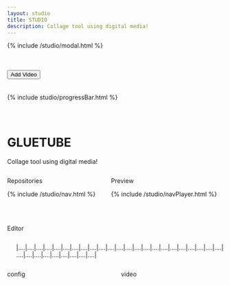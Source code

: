 ```yaml
---
layout: studio
title: STUDIO
description: Collage tool using digital media!
---
```


{% include /studio/modal.html %}
<div class="menu-1">
    <table id="score_table"></table>
    <br />
    <button
        onclick="createVideoForm(-1);showHide('video_form');"
        class="formbtn">Add Video</button>
    <br /><br /><br />
    {% include studio/progressBar.html %}
    
<!-- Content -->
<div class="w3-content" style="max-width:1100px;max-height:600px;margin-top:80px;margin-bottom:80px"> 
    <div class="w3-panel">
        <h1><b>GLUETUBE</b></h1>
        <p>Collage tool using digital media!</p>
    </div>
    <div class="columns"> <!-- tentar usar tiles -->
        <div class="column is-three-fifths">
            <nav class="panel">
                <p class="panel-heading">
                    Repositories
                </p>
                <div>
                <div class="panel-block">
                    <p>
                        {% include /studio/nav.html %}  
                    </p>
                </div>   
                </div>
                <div class="panel-block">
                    <div class="menu-1">
                        <table id="score_table"></table>
                        <br />
                    </div>
                </div>
            </nav>
        </div>
        <div class="column">
            <nav class="panel">
                <p class="panel-heading">
                    Preview
                </p>
                <div class="tile">
                    {% include /studio/navPlayer.html %}  
                    <div id="ytplayer"></div>                        
                </div>
            </nav>
        </div>
    </div>
    <div class="columns is-full">
        <div class="column is-full is-gapless is-multiline">
            <nav class="panel">
                <p class="panel-heading">
                    Editor
                </p>
                <div class="columns is-gapless">
                    <div class="column is-one-fifth">
                        <p class="box">  </p>
                    </div>
                    <div class="column">
                        <p class="box py-2">|....|....|....|....|....|....|....|....|....|....|....|....|....|....|....|....|....|....|....|....|....|....|....|....|....|....|....|....|....|....|....|....|</p>
                    </div>
                </div>
                <div class="columns is-gapless">
                    <div class="column is-one-fifth">
                        <p class="box">config</p>
                    </div>
                    <div class="column">
                        <p class="box">video</p>
                    </div>
                </div>
            </nav>              
        </div>
    </div> 
</div>
